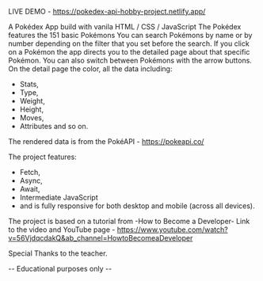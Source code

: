 LIVE DEMO - https://pokedex-api-hobby-project.netlify.app/

A Pokédex App build with vanila HTML / CSS / JavaScript
The Pokédex features the 151 basic Pokémons
You can search Pokémons by name or by number depending
on the filter that you set before the search. 
If you click on a Pokémon the app directs you to the detailed page 
about that specific Pokémon. You can also switch between Pokémons 
with the arrow buttons.
On the detail page the color, all the data including:
- Stats,
- Type,
- Weight,
- Height,
- Moves,
- Attributes and so on.
  
The rendered data is from the PokéAPI - https://pokeapi.co/

The project features: 
- Fetch,
- Async,
- Await,
- Intermediate JavaScript
- and is fully responsive for both desktop and mobile (across all devices).

The project is based on a tutorial from  -How to Become a Developer- 
Link to the video and YouTube page - https://www.youtube.com/watch?v=56VjdqcdakQ&ab_channel=HowtoBecomeaDeveloper

Special Thanks to the teacher. 

-- Educational purposes only --
